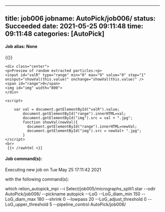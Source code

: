 
---
title: job006
jobname: AutoPick/job006/
status: Succeeded
date: 2021-05-25 09:11:48
time: 09:11:48
categories: [AutoPick]
---

#### Job alias: None

{{<rawhtml >}} 


    <div class="center">
    <p>Preview of random extracted particles:<p>
    <input id="valR" type="range" min="0" max="9" value="0" step="1" oninput="showVal(this.value)" onchange="showVal(this.value)" />
    <span id="range">0</span>
    <img id="img" width="800">
    </div>

    <script>

        var val = document.getElementById("valR").value;
            document.getElementById("range").innerHTML=val;
            document.getElementById("img").src = val + ".jpg";
            function showVal(newVal){
              document.getElementById("range").innerHTML=newVal;
              document.getElementById("img").src = newVal+ ".jpg";
            }
    </script>
    <br>
     {{< /rawhtml >}}

#### Job command(s):


 
 Executing new job on Tue May 25 17:11:42 2021
 
 with the following command(s): 

which relion_autopick_mpi --i Select/job005/micrographs_split1.star --odir AutoPick/job006/ --pickname autopick --LoG  --LoG_diam_min 150 --LoG_diam_max 180 --shrink 0 --lowpass 20 --LoG_adjust_threshold 0 --LoG_upper_threshold 5  --pipeline_control AutoPick/job006/
 
 


